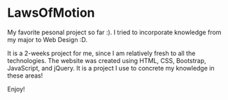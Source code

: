 # LawsOfMotion

My favorite pesonal project so far :). I tried to incorporate knowledge from my major to Web Design :D.

It is a 2-weeks project for me, since I am relatively fresh to all the technologies. The website was created using HTML, CSS, Bootstrap, JavaScript, and jQuery. It is a project I use to concrete my knowledge in these areas!

Enjoy!
